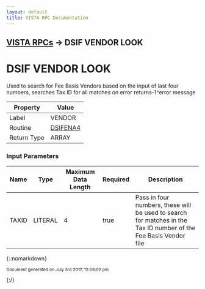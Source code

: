```yaml
---
layout: default
title: VISTA RPC Documentation
---
```


## [VISTA RPCs](TableOfContents) &#8594; DSIF VENDOR LOOK
# DSIF VENDOR LOOK

Used to search for Fee Basis Vendors based on the input of last four numbers, searches Tax ID for all matches on error returns-1^error message 

Property | Value
--- | ---
Label | VENDOR
Routine | [DSIFENA4](http://code.osehra.org/dox/Routine_DSIFENA4_source.html)
Return Type | ARRAY


### Input Parameters

Name | Type | Maximum Data Length | Required | Description
--- | --- | --- | --- | ---
TAXID | LITERAL | 4 | true | Pass in four numbers, these will be used to search for matches in the Tax ID number of the Fee Basis Vendor file



{::nomarkdown} <br/><p style="font-size: 11px">Document generated on July 3rd 2017, 12:09:02 pm</p>{:/}